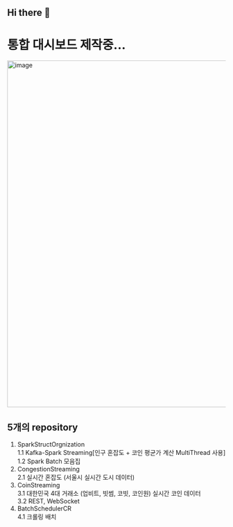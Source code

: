 ## Hi there 👋

# 통합 대시보드 제작중...
<div class="center">
  <img width="800" alt="image" src="https://github.com/DashBoardInterstellar/.github/assets/52487610/d2b93a4c-a2e2-48e2-8eb6-b603339b555c">
</div>


## 5개의 repository
1. SparkStructOrgnization</br>
   1.1 Kafka-Spark Streaming[인구 혼잡도 + 코인 평균가 계산 MultiThread 사용]</br>
   1.2 Spark Batch 모음집
2. CongestionStreaming</br>
   2.1 실시간 혼잡도 (서울시 실시간 도시 데이터)</br>
3. CoinStreaming</br>
   3.1 대한민국 4대 거래소 (업비트, 빗썸, 코빗, 코인원) 실시간 코인 데이터</br>
   3.2 REST, WebSocket</br>
4. BatchSchedulerCR</br>
    4.1 크롤링 배치 

